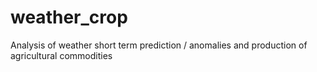# weather_crop
Analysis of weather short term prediction / anomalies and production of agricultural commodities
